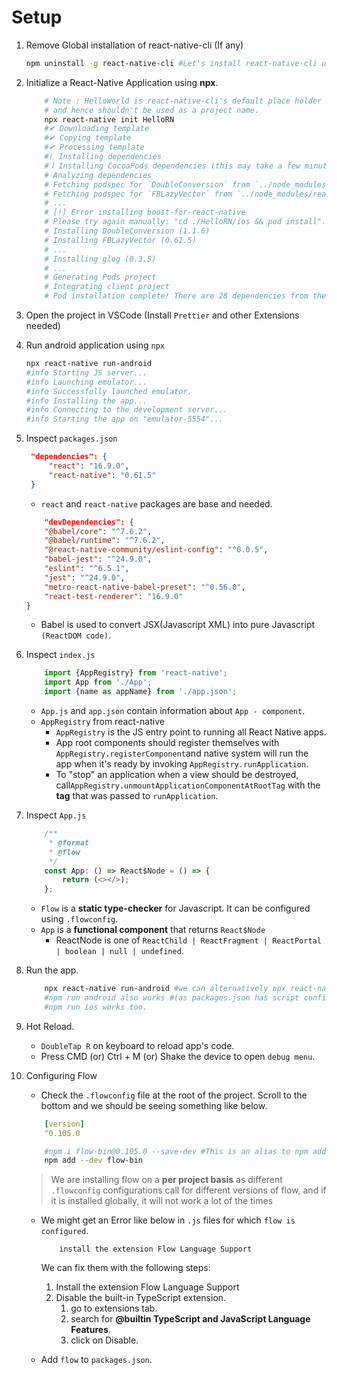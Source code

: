 # Setup

1. Remove Global installation of react-native-cli (If any)

    ```bash
    npm uninstall -g react-native-cli #Let's install react-native-cli using npx
    ```

2. Initialize a React-Native Application using __npx__.

    ```bash
        # Note : HelloWorld is react-native-cli's default place holder
        # and hence shouldn't be used as a project name.
        npx react-native init HelloRN
        #✔ Downloading template
        #✔ Copying template
        #✔ Processing template
        #⠇ Installing dependencies
        #⠸ Installing CocoaPods dependencies (this may take a few minutes)
        # Analyzing dependencies
        # Fetching podspec for `DoubleConversion` from `../node_modules/react-native/third-party-podspecs/DoubleConversion.podspec`
        # Fetching podspec for `FBLazyVector` from `../node_modules/react-native/Libraries/FBLazyVector`
        # ...
        # [!] Error installing boost-for-react-native
        # Please try again manually: "cd ./HelloRN/ios && pod install".
        # Installing DoubleConversion (1.1.6)
        # Installing FBLazyVector (0.61.5)
        # ...
        # Installing glog (0.3.5)
        # ...
        # Generating Pods project
        # Integrating client project
        # Pod installation complete! There are 28 dependencies from the Podfile and 26 total pods installed.
    ```

3. Open the project in VSCode (Install `Prettier` and other Extensions needed)

4. Run android application using `npx`

    ```bash
    npx react-native run-android
    #info Starting JS server...
    #info Launching emulator...
    #info Successfully launched emulator.
    #info Installing the app...
    #info Connecting to the development server...
    #info Starting the app on "emulator-5554"...
    ```

5. Inspect `packages.json`

   ```json
    "dependencies": {
        "react": "16.9.0",
        "react-native": "0.61.5"
    }
   ```

    - `react` and `react-native` packages are base and needed.

    ```json
        "devDependencies": {
        "@babel/core": "^7.6.2",
        "@babel/runtime": "^7.6.2",
        "@react-native-community/eslint-config": "^0.0.5",
        "babel-jest": "^24.9.0",
        "eslint": "^6.5.1",
        "jest": "^24.9.0",
        "metro-react-native-babel-preset": "^0.56.0",
        "react-test-renderer": "16.9.0"
    }
    ```

    - Babel is used  to convert JSX(Javascript XML) into pure Javascript `(ReactDOM code)`.

6. Inspect `index.js`

    ```javascript
        import {AppRegistry} from 'react-native';
        import App from './App';
        import {name as appName} from './app.json';
    ```

    - `App.js` and `app.json` contain information about `App - component`.
    - `AppRegistry` from react-native
      - `AppRegistry` is the JS entry point to running all React Native apps.
      - App root components should register themselves with `AppRegistry.registerComponent`and native system will run the app when it's ready by invoking `AppRegistry.runApplication`.
      - To "stop" an application when a view should be destroyed, call`AppRegistry.unmountApplicationComponentAtRootTag` with the __tag__ that was passed to `runApplication`.

7. Inspect `App.js`

    ```javascript
        /**
         * @format
         * @flow
         */
        const App: () => React$Node = () => {
            return (<></>);
        };
    ```

    - `Flow` is a __static type-checker__ for Javascript. It can be configured using `.flowconfig`.
    - `App` is a __functional component__ that returns `React$Node`
      - ReactNode is one of `ReactChild | ReactFragment | ReactPortal | boolean | null | undefined`.

8. Run the app.

    ```bash
        npx react-native run-android #we can alternatively npx react-native run-ios
        #npm run android also works #(as packages.json has script configured).
        #npm run ios works too.
    ```

9. Hot Reload.
    - `DoubleTap R` on keyboard to reload app's code.
    - Press CMD (or) Ctrl + M (or) Shake the device to open `debug menu`.

10. Configuring Flow

    - Check the `.flowconfig` file at the root of the project. Scroll to the bottom and we should be seeing something like below.

    ```yaml
        [version]
        ^0.105.0
    ```

    ```bash
        #npm i flow-bin@0.105.0 --save-dev #This is an alias to npm add
        npm add --dev flow-bin
    ```

    >We are installing flow on a __per project basis__ as different `.flowconfig` configurations call for different versions of flow, and if it is installed globally, it will not work a lot of the times

    - We might get an Error like below in `.js` files for which `flow is configured`.

        ```error
            install the extension Flow Language Support
        ```

        We can fix them with the following steps:
        1. Install the extension Flow Language Support
        2. Disable the built-in TypeScript extension.
            1. go to extensions tab.
            2. search for __@builtin TypeScript and JavaScript Language Features__.
            3. click on Disable.

    - Add `flow` to `packages.json`.

